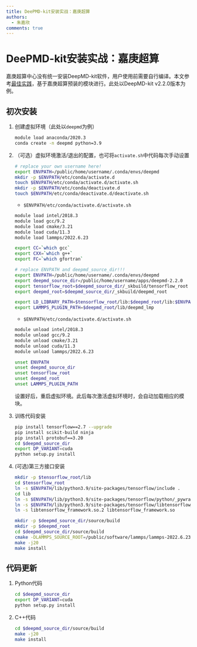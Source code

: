```yaml
---
title: DeePMD-kit安装实战：嘉庚超算
authors: 
  - 朱嘉欣
comments: true
---
```


# DeePMD-kit安装实战：嘉庚超算

嘉庚超算中心没有统一安装DeepMD-kit软件，用户使用前需要自行编译。本文参考[最佳实践](./deepmd-kit_installation_new.md)，基于嘉庚超算预装的模块进行。此处以DeepMD-kit v2.2.0版本为例。

## 初次安装

1. 创建虚拟环境（此处以`deepmd`为例）

    ```bash
    module load anaconda/2020.3
    conda create -n deepmd python=3.9
    ```

2. （可选）虚拟环境激活/退出的配置，也可将`activate.sh`中代码每次手动设置


    ```bash
    # replace your own username here!
    export ENVPATH=/public/home/username/.conda/envs/deepmd
    mkdir -p $ENVPATH/etc/conda/activate.d
    touch $ENVPATH/etc/conda/activate.d/activate.sh
    mkdir -p $ENVPATH/etc/conda/deactivate.d
    touch $ENVPATH/etc/conda/deactivate.d/deactivate.sh
    ```

    - `$ENVPATH/etc/conda/activate.d/activate.sh`

    ```bash
    module load intel/2018.3
    module load gcc/9.2
    module load cmake/3.21
    module load cuda/11.3
    module load lammps/2022.6.23

    export CC=`which gcc`
    export CXX=`which g++`
    export FC=`which gfortran`

    # replace ENVPATH and deepmd_source_dir!!!
    export ENVPATH=/public/home/username/.conda/envs/deepmd
    export deepmd_source_dir=/public/home/username/apps/deepmd-2.2.0
    export tensorflow_root=$deepmd_source_dir/_skbuild/tensorflow_root
    export deepmd_root=$deepmd_source_dir/_skbuild/deepmd_root

    export LD_LIBRARY_PATH=$tensorflow_root/lib:$deepmd_root/lib:$ENVPATH/lib:$LD_LIBRARY_PATH
    export LAMMPS_PLUGIN_PATH=$deepmd_root/lib/deepmd_lmp
    ```

    - `$ENVPATH/etc/conda/activate.d/activate.sh`

    ```bash
    module unload intel/2018.3
    module unload gcc/9.2
    module unload cmake/3.21
    module unload cuda/11.3
    module unload lammps/2022.6.23

    unset ENVPATH
    unset deepmd_source_dir
    unset tensorflow_root
    unset deepmd_root
    unset LAMMPS_PLUGIN_PATH
    ```

    设置好后，重启虚拟环境。此后每次激活虚拟环境时，会自动加载相应的模块。
3. 训练代码安装

    ```bash
    pip install tensorflow==2.7 --upgrade
    pip install scikit-build ninja
    pip install protobuf==3.20
    cd $deepmd_source_dir
    export DP_VARIANT=cuda
    python setup.py install
    ```
4. (可选)第三方接口安装

    ```bash
    mkdir -p $tensorflow_root/lib 
    cd $tensorflow_root
    ln -s $ENVPATH/lib/python3.9/site-packages/tensorflow/include .
    cd lib
    ln -s $ENVPATH/lib/python3.9/site-packages/tensorflow/python/_pywrap_tensorflow_internal.so libtensorflow_cc.so
    ln -s $ENVPATH/lib/python3.9/site-packages/tensorflow/libtensorflow_framework.so.2 .
    ln -s libtensorflow_framework.so.2 libtensorflow_framework.so

    mkdir -p $deepmd_source_dir/source/build
    mkdir -p $deepmd_root
    cd $deepmd_source_dir/source/build
    cmake -DLAMMPS_SOURCE_ROOT=/public/software/lammps/lammps-2022.6.23-intel -DUSE_TF_PYTHON_LIBS=TRUE -DUSE_CUDA_TOOLKIT=TRUE -DTENSORFLOW_ROOT=$tensorflow_root -DCMAKE_INSTALL_PREFIX=$deepmd_root ..
    make -j20
    make install
    ```

## 代码更新

1. Python代码

    ```bash
    cd $deepmd_source_dir
    export DP_VARIANT=cuda
    python setup.py install
    ```

2. C++代码

    ```bash
    cd $deepmd_source_dir/source/build
    make -j20
    make install
    ```


